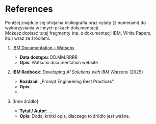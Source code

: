 # References

Poniżej znajduje się oficjalna bibliografia oraz cytaty (z numerami) do wykorzystania w innych plikach dokumentacji.  
Możesz dopisać tutaj fragmenty (np. z dokumentacji IBM, White Papers, itp.) wraz ze źródłami.

1. [IBM Documentation – Watsonx](https://www.ibm.com/docs/en/watsonx/w-and-w/2.1.x)  
   - **Data dostępu**: DD.MM.RRRR  
   - **Opis**: Watsonx documentation website

2. **IBM Redbook**: *Developing AI Solutions with IBM Watsonx* (2025)  
   - **Rozdział**: „Prompt Engineering Best Practices”  
   - **Opis**:
   - 
3. [Inne źródło]  
   - **Tytuł / Autor**: …  
   - **Opis**: Dodaj krótki opis, dlaczego to źródło jest ważne.

<!--
Wskazówka:
- Numeruj kolejne referencje, aby łatwo było się do nich odwoływać w innych plikach (np. [1], [2]).
- Możesz dodać więcej szczegółów: daty publikacji, cytaty z oryginału, itp.
-->
 
